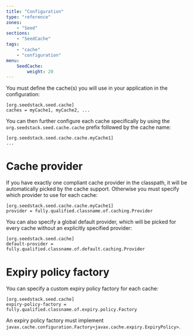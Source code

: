 ```yaml
---
title: "Configuration"
type: "reference"
zones:
    - "Seed"
sections:
    - "SeedCache"
tags:
    - "cache"
    - "configuration"
menu:
    SeedCache:
        weight: 20
---
```


You must define the cache(s) you will use in your application in the configuration:

    [org.seedstack.seed.cache]
    caches = myCache1, myCache2, ...
    
You can then further configure each cache specifically by using the `org.seedstack.seed.cache.cache` prefix followed by
the cache name:

    [org.seedstack.seed.cache.cache.myCache1]
    ...
    
# Cache provider
    
If you have exactly one compliant cache provider in the classpath, it will be automatically picked by the cache support. 
Otherwise you must specify which provider to use for each cache:
  
    [org.seedstack.seed.cache.cache.myCache1]
    provider = fully.qualified.classname.of.caching.Provider  
    
You can also specify a global default provider, which will be picked for every cache without an explicitly specified
provider:

    [org.seedstack.seed.cache]
    default-provider = fully.qualified.classname.of.default.caching.Provider

    
# Expiry policy factory

You can specify a custom expiry policy factory for each cache:

    [org.seedstack.seed.cache]
    expiry-policy-factory = fully.qualified.classname.of.expiry.policy.Factory

An expiry policy factory must implement `javax.cache.configuration.Factory<javax.cache.expiry.ExpiryPolicy>`.
  